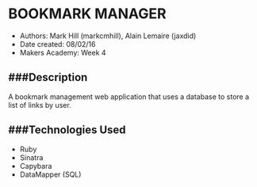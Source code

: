 BOOKMARK MANAGER
================

- Authors: Mark Hill (markcmhill), Alain Lemaire (jaxdid)
- Date created: 08/02/16
- Makers Academy: Week 4

###Description
-----------
A bookmark management web application that uses a database to store a list of links by user.

###Technologies Used
-----------------
- Ruby
- Sinatra
- Capybara
- DataMapper (SQL)